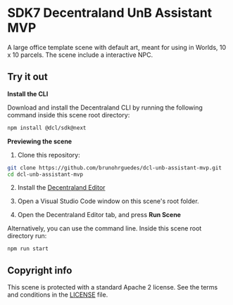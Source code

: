 # SDK7 Decentraland UnB Assistant MVP

A large office template scene with default art, meant for using in Worlds, 10 x 10 parcels. The scene include a interactive NPC.

## Try it out

**Install the CLI**

Download and install the Decentraland CLI by running the following command inside this scene root directory:

```bash
npm install @dcl/sdk@next
```

**Previewing the scene**

1. Clone this repository:

```bash
git clone https://github.com/brunohrguedes/dcl-unb-assistant-mvp.git
cd dcl-unb-assistant-mvp
```

2. Install the [Decentraland Editor](https://docs.decentraland.org/creator/development-guide/sdk7/editor/)

3. Open a Visual Studio Code window on this scene's root folder.

4. Open the Decentraland Editor tab, and press **Run Scene**

Alternatively, you can use the command line. Inside this scene root directory run:

```
npm run start
```

## Copyright info

This scene is protected with a standard Apache 2 license. See the terms and conditions in the [LICENSE](/LICENSE) file.
